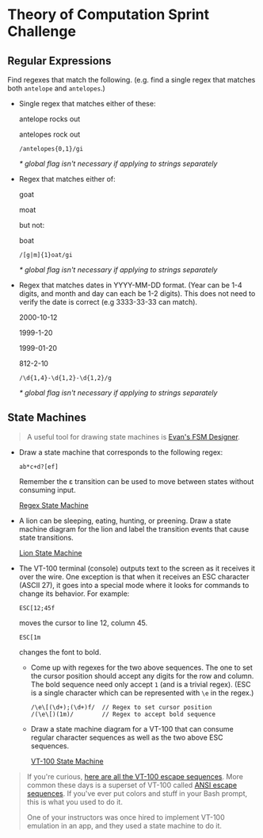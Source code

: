 # Theory of Computation Sprint Challenge

## Regular Expressions

Find regexes that match the following. (e.g. find a single regex that matches
both `antelope` and `antelopes`.)

* Single regex that matches either of these:

    antelope rocks out
    
    antelopes rock out
  
      /antelopes{0,1}/gi

    _* global flag isn't necessary if applying to strings separately_

* Regex that matches either of:

    goat
    
    moat

  but not:

    boat

      /[g|m]{1}oat/gi
    
    _* global flag isn't necessary if applying to strings separately_ 

* Regex that matches dates in YYYY-MM-DD format. (Year can be 1-4 digits, and
  month and day can each be 1-2 digits). This does not need to verify the date
  is correct (e.g 3333-33-33 can match).

  2000-10-12
  
  1999-1-20
  
  1999-01-20
  
  812-2-10

      /\d{1,4}-\d{1,2}-\d{1,2}/g

    _* global flag isn't necessary if applying to strings separately_ 

## State Machines

> A useful tool for drawing state machines is [Evan's FSM
> Designer](http://madebyevan.com/fsm/).

* Draw a state machine that corresponds to the following regex:

      ab*c+d?[ef]

  Remember the ε transition can be used to move between states without
  consuming input.

  [Regex State Machine](regex-state-machine.pdf)

* A lion can be sleeping, eating, hunting, or preening. Draw a state
  machine diagram for the lion and label the transition events that
  cause state transitions.

  [Lion State Machine](lion-state-machine.pdf)

* The VT-100 terminal (console) outputs text to the screen as it
  receives it over the wire. One exception is that when it receives an
  ESC character (ASCII 27), it goes into a special mode where it looks
  for commands to change its behavior. For example:

      ESC[12;45f

  moves the cursor to line 12, column 45.

      ESC[1m

  changes the font to bold.

  * Come up with regexes for the two above sequences. The one to set the
    cursor position should accept any digits for the row and column. The
    bold sequence need only accept `1` (and is a trivial regex). (ESC is
    a single character which can be represented with `\e` in the regex.)

        /\e\[(\d+);(\d+)f/  // Regex to set cursor position
        /(\e\[)(1m)/        // Regex to accept bold sequence

  * Draw a state machine diagram for a VT-100 that can consume regular
    character sequences as well as the two above ESC sequences.

    [VT-100 State Machine](vt100-state-machine.pdf)

> If you're curious, [here are all the VT-100 escape
> sequences](http://ascii-table.com/ansi-escape-sequences-vt-100.php).
> More common these days is a superset of VT-100 called [ANSI escape
> sequences](http://ascii-table.com/ansi-escape-sequences.php). If
> you've ever put colors and stuff in your Bash prompt, this is what you
> used to do it.
>
> One of your instructors was once hired to implement VT-100 emulation
> in an app, and they used a state machine to do it.